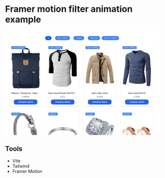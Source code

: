 # Framer motion filter animation example

![alt](./preview.jpeg)

## Tools
- Vite
- Tailwind
- Framer Motion